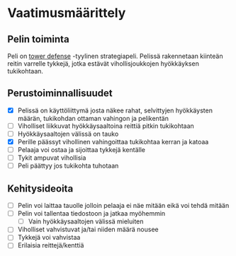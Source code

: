 # Vaatimusmäärittely

## Pelin toiminta

Peli on [tower defense](https://en.wikipedia.org/wiki/Tower_defense) -tyylinen
strategiapeli. Pelissä rakennetaan kiinteän reitin varrelle tykkejä, jotka
estävät vihollisjoukkojen hyökkäyksen tukikohtaan.

## Perustoiminnallisuudet

- [x] Pelissä on käyttöliittymä josta näkee rahat, selvittyjen hyökkäysten
  määrän, tukikohdan ottaman vahingon ja pelikentän
- [ ] Viholliset liikkuvat hyökkäysaaltoina reittiä pitkin tukikohtaan
- [ ] Hyökkäysaaltojen välissä on tauko
- [x] Perille päässyt vihollinen vahingoittaa tukikohtaa kerran ja katoaa
- [ ] Pelaaja voi ostaa ja sijoittaa tykkejä kentälle
- [ ] Tykit ampuvat vihollisia
- [ ] Peli päättyy jos tukikohta tuhotaan

## Kehitysideoita

- [ ] Pelin voi laittaa tauolle jolloin pelaaja ei näe mitään eikä voi tehdä mitään
- [ ] Pelin voi tallentaa tiedostoon ja jatkaa myöhemmin
	- [ ] Vain hyökkäysaaltojen välissä mieluiten
- [ ] Viholliset vahvistuvat ja/tai niiden määrä nousee
- [ ] Tykkejä voi vahvistaa
- [ ] Erilaisia reittejä/kenttiä
